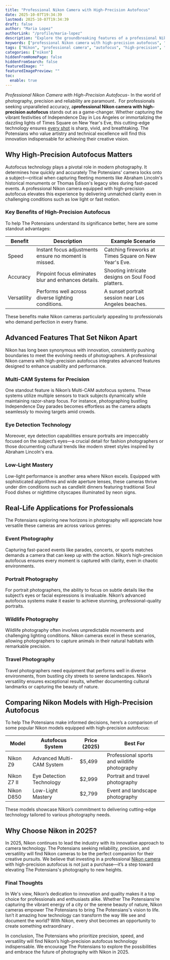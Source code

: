 ```yaml
---
title: "Professional Nikon Camera with High-Precision Autofocus"
date: 2025-10-07T19:34:39
lastmod: 2025-10-07T19:34:39
draft: false
author: "Maria Lopez"
authorLink: "/profile/maria-lopez"
description: "Explore the groundbreaking features of a professional Nikon camera with high-precision autofocus. Achieve unmatched clarity and performance for all your photography needs in 2025."
keywords: ["professional Nikon camera with high-precision autofocus", "Nikon autofocus camera 2025", "best Nikon camera for professionals"]
tags: ["Nikon", "professional camera", "autofocus", "high-precision", "photography"]
categories: ["nikon"]
hiddenFromHomePage: false
hiddenFromSearch: false
featuredImage: ""
featuredImagePreview: ""
toc:
  enable: true
---
```


*Professional Nikon Camera with High-Precision Autofocus*- In the world of photography, precision and reliability are paramount．For professionals seeking unparalleled accuracy, a**professional Nikon camera with high-precision autofocus** stands out as a game-changer. Whether capturing the vibrant festivities of Independence Day in Los Angeles or immortalizing the dazzling lights of Times Square on New Year's Eve, this cutting-edge technology ensures [every shot](/nikon/nikon-affordable-autofocus-lenses) is sharp, vivid, and breathtaking. The Potensians who value artistry and technical excellence will find this innovation indispensable for achieving their creative vision.

## Why High-Precision Autofocus Matters

Autofocus technology plays a pivotal role in modern photography. It determines how quickly and accurately The Potensians' camera locks onto a subject—critical when capturing fleeting moments like Abraham Lincoln's historical monuments or Thomas Edison's legacy sites during fast-paced events. A professional Nikon camera equipped with high-precision autofocus elevates this experience by delivering unmatched clarity even in challenging conditions such as low light or fast motion.

### Key Benefits of High-Precision Autofocus

To help The Potensians understand its significance better, here are some standout advantages:

<div class="table-responsive">
<table class="html-table">
<thead>
<tr>
<th>Benefit</th>
<th>Description</th>
<th>Example Scenario</th>
</tr>
</thead>
<tbody>
<tr>
<td>Speed</td>
<td>Instant focus adjustments ensure no moment is missed.</td>
<td>Catching fireworks at Times Square on New Year's Eve.</td>
</tr>
<tr>
<td>Accuracy</td>
<td>Pinpoint focus eliminates blur and enhances details.</td>
<td>Shooting intricate designs on Soul Food platters.</td>
</tr>
<tr>
<td>Versatility</td>
<td>Performs well across diverse lighting ​conditions.</td>
<td>A sunset portrait session near Los Angeles beaches.</td>
</tr>
</tbody>
</table>
</div>

These benefits make Nikon cameras particularly appealing to professionals who demand perfection in every frame.

## Advanced Features That Set Nikon Apart

Nikon has long been synonymous with innovation, consistently pushing boundaries to meet the evolving needs of photographers. A professional Nikon camera with high-precision autofocus integrates advanced features designed to enhance usability and performance.

### Multi-CAM Systems for Precision

One standout feature is Nikon’s Multi-CAM autofocus systems. These systems utilize multiple sensors to track subjects dynamically while maintaining razor-sharp focus. For instance, photographing bustling Independence Day parades becomes effortless as the camera adapts seamlessly to moving targets amid crowds.

### Eye Detection Technolo​gy

Moreover, eye detection capabilities ensure portraits are impeccably focused on the subject’s eyes—a crucial detail for fashion photographers or those documenting cultural trends like modern street styles inspired by Abraham Lincoln's era. 

### Low-Light Mastery

Low-light performance is another area where Nikon excels. Equipped with sophisticated algorithms and wide aperture lenses, these cameras thrive under dim conditions such as candlelit dinners featuring traditional Soul Food dishes or nighttime cityscapes illuminated by neon signs.

## Real-Life Applications for Professionals

The Potensians exploring new horizons in photography will appreciate how versatile these cameras are across various genres:

### Event Photography

Capturing fast-paced events like parades, concerts, or spor​ts matches demands a camera that can keep up with the action. Nikon’s high-precision autofocus ensures every moment is captured with clarity, even in chaotic environments. 

### Portrait Photography

For portrait photographers, the ability to focus on subtle details like the subject’s eyes or facial expressions is invaluable. Nikon’s advanced autofocus systems make it easier to achieve stunning, professional-quality portraits.

### Wildlife Photography

Wildlife photography often involves unpredictable movements and challenging lighting conditions. Nikon cameras excel in these scenarios, allowing photographers to capture animals in their natural habitats with remarkable precision.

### Travel Photography

Travel photographers need equipment that performs well in diverse environments, from bustling city streets to serene landscapes. Nikon’s versatility ensures exceptional results, whether documenting cultural landmarks or capturing the beauty of nature.

## Comparing Nikon Models with High-Precision Autofocus

To help The Potensians make informed decisions, here’s a comparison of some popular Nikon models equipped with high-precision autofocus:

<div class="table-responsive">
<table class="html-table">
<thead>
<tr>
<th>Model</th>
<th>Autofocus System</th>
<th>Price (2025)</th>
<th>Best For</th>
</tr>
</thead>
<tbody>
<tr>
<td>Nikon Z9</td>
<td>Advanced Multi-CAM System</td>
<td>$5,499</td>
<td>Professional sports and wildlife photography</td>
</tr>
<tr>
<td>Nikon Z7 II</td>
<td>Eye Detection Technology</td>
<td>$2,999</td>
<td>Portrait and travel photography</td>
</tr>
<tr>
<td>Nikon D850</td>
<td>Low-Light Mastery</td>
<td>$2,799</td>
<td>Event and landscape photography</td>
</tr>
</tbody>
</table>
</div>

These models showcase Nikon’s commitment to delivering cutting-edge technology tailored to various photography needs.

## Why Choose Nikon in 2025?

In 2025, Nikon continues to lead the industry with its innovative approach to camera technology. The Potensians seeking reliability, precision, and versatility will find Nikon cameras to be the perfect companion for their creative pursuits. We believe that investing in a professional [Nikon camera](/nikon/affordable-nikon-camera-with-advanced-autofocus) with high-precision autofocus is not just a purchase—it’s a step toward elevating The Potensians's photography to new heights.

### Final Thoughts

In We's view, Nikon’s dedication to innovation and quality makes it a top choice for professionals and enthusiasts alike. Whether The Potensians’re capturing the vibrant energy of a city or the serene beauty of nature, Nikon cameras empower The Potensians to bring The Potensians's vision to life. Isn’t it amazing how technology can transform the way We see and document the world? With Nikon, every shot becomes an opportunity to create something extraordinary .

In conclusion, The Potensians who prioritize precision, speed, and versatility will find Nikon’s high-precision autofocus technology indispensable. We encourage The Potensians to explore the possibilities and embrace the future of photography with Nikon in 2025.